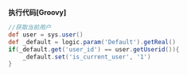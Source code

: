 <p class="panel-title"><b>执行代码[Groovy]</b></p>

```groovy
//获取当前用户
def user = sys.user()
def _default = logic.param('Default').getReal()
if(_default.get('user_id') == user.getUserid()){
    _default.set('is_current_user', '1')
}
```
